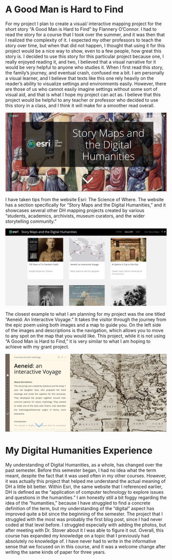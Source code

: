 # **A Good Man is Hard to Find**

For my project I plan to create a visual/ interactive mapping project for the short story “A Good Man is Hard to Find” by Flannery O’Connor. I had to read the story for a course that I took over the summer, and it was then that I realized the complexity of it. I expected my other professors to teach the story over time, but when that did not happen, I thought that using it for this project would be a nice way to show, even to a few people, how great this story is.
I decided to use this story for this particular project because one, I really enjoyed reading it, and two, I believed that a visual narrative for it would be very helpful to anyone who studies it. When I first read this story, the family’s journey, and eventual crash, confused me a bit. I am personally a visual learner, and I believe that texts like this one rely heavily on the reader’s ability to visualize settings and environments easily. However, there are those of us who cannot easily imagine settings without some sort of visual aid, and that is what I hope my project can act as. I believe that this project would be helpful to any teacher or professor who decided to use this story in a class, and I think it will make for a smoother read overall.
 
![Image of Esri Homepage](https://github.com/JaelinWashington/Jaelin-Washington/blob/main/images/Screenshot%20(42).png)

I have taken tips from the website Esri: The Science of Where. The website has a section specifically for “Story Maps and the Digital Humanities,” and it showcases several other DH mapping projects created by various “students, academics, archivists, museum curators, and the wider storytelling community.” 

![Image of DH projects on Esri](https://github.com/JaelinWashington/Jaelin-Washington/blob/main/images/Screenshot%20(44).png)

The closest example to what I am planning for my project was the one titled “Aeneid: An Interactive Voyage.” It takes the visitor through the journey from the epic poem using both images and a map to guide you. On the left side of the images and descriptions is the navigation, which allows you to move to any spot on the map that you would like. This project, while it is not using “A Good Man is Hard to Find,” it is very similar to what I am hoping to achieve with my grant project. 

![Image of Map](https://github.com/JaelinWashington/Jaelin-Washington/blob/main/images/Screenshot%20(41).png)


# **My Digital Humanities Experience**

My understanding of Digital Humanities, as a whole, has changed over the past semester. Before this semester began, I had no idea what the term meant, despite the fact that it was used often in my other courses. However, it was actually this project that helped me understand the actual meaning of DH a little bit better. Within Esri, the same website that I referenced earlier, DH is defined as the “application of computer technology to explore issues and questions in the humanities.” I am honestly still a bit foggy regarding the idea of the “humanities,” because I have struggled to find a concrete definition of the term, but my understanding of the “digital” aspect has improved quite a bit since the beginning of the semester. 
The project that I struggled with the most was probably the first blog post, since I had never coded at that level before. I struggled especially with adding the photos, but after meeting with Dr. Stover about it I was able to figure it out. Overall, this course has expanded my knowledge on a topic that I previously had absolutely no knowledge of. I have never had to write in the informative sense that we focused on in this course, and it was a welcome change after writing the same kinds of paper for three years. 
